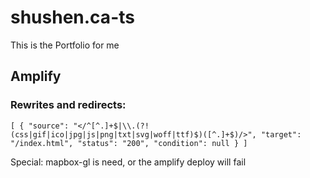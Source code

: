 <!--
 * @Author: Shen Shu
 * @Date: 2022-05-01 13:57:02
 * @LastEditors: Shen Shu
 * @LastEditTime: 2022-05-02 10:18:33
 * @FilePath: \react_ts\README.md
 * @Description:
 *
 * Copyright (c) 2022 by 用户/公司名, All Rights Reserved.
-->

# shushen.ca-ts

This is the Portfolio for me

## Amplify

### Rewrites and redirects:

`[ { "source": "</^[^.]+$|\\.(?!(css|gif|ico|jpg|js|png|txt|svg|woff|ttf)$)([^.]+$)/>", "target": "/index.html", "status": "200", "condition": null } ]`

Special:
mapbox-gl is need, or the amplify deploy will fail

